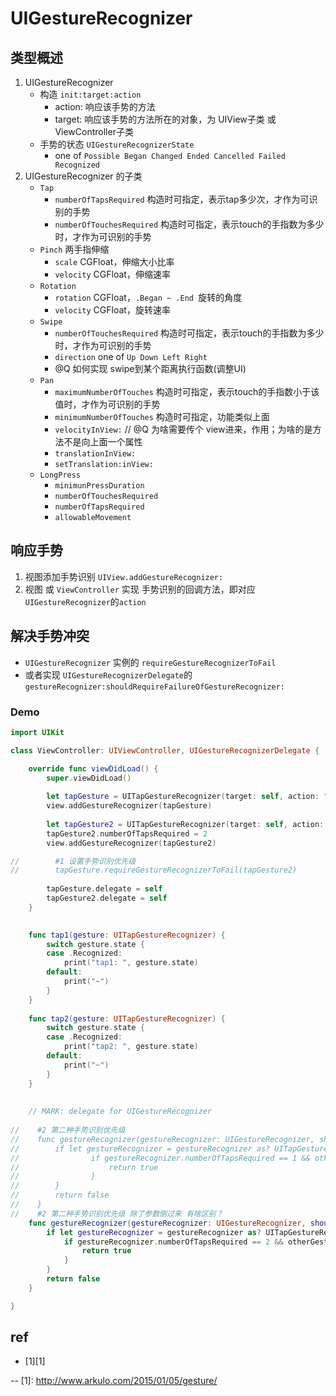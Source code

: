 # UIGestureRecognizer

## 类型概述
1. UIGestureRecognizer
	* 构造 `init:target:action` 
		* action: 响应该手势的方法
		* target: 响应该手势的方法所在的对象，为 UIView子类 或 ViewController子类
	* 手势的状态 `UIGestureRecognizerState`
		* one of `Possible Began Changed Ended Cancelled Failed Recognized`
2. UIGestureRecognizer 的子类
	* `Tap` 
		* `numberOfTapsRequired` 构造时可指定，表示tap多少次，才作为可识别的手势
		* `numberOfTouchesRequired` 构造时可指定，表示touch的手指数为多少时，才作为可识别的手势
	* `Pinch` 两手指伸缩
		* `scale` CGFloat，伸缩大小比率
		* `velocity` CGFloat，伸缩速率 
	* `Rotation` 
		* `rotation` CGFloat，`.Began ~ .End `旋转的角度
		* `velocity` CGFloat，旋转速率 
	* `Swipe`
		* `numberOfTouchesRequired` 构造时可指定，表示touch的手指数为多少时，才作为可识别的手势
		* `direction` one of `Up Down Left Right`
		* @Q 如何实现 swipe到某个距离执行函数(调整UI)
	* `Pan`
		* `maximumNumberOfTouches` 构造时可指定，表示touch的手指数小于该值时，才作为可识别的手势
		* `minimumNumberOfTouches` 构造时可指定，功能类似上面
		* `velocityInView:` // @Q 为啥需要传个 view进来，作用；为啥的是方法不是向上面一个属性
		* `translationInView:` 
		* `setTranslation:inView:`
	* `LongPress`
		* `minimunPressDuration`
		* `numberOfTouchesRequired`
		* `numberOfTapsRequired`
		* `allowableMovement`

## 响应手势
1. 视图添加手势识别 `UIView.addGestureRecognizer:`
2. 视图 或 `ViewController` 实现 手势识别的回调方法，即对应`UIGestureRecognizer`的`action`


## 解决手势冲突
* `UIGestureRecognizer` 实例的 `requireGestureRecognizerToFail`
* 或者实现 `UIGestureRecognizerDelegate`的`gestureRecognizer:shouldRequireFailureOfGestureRecognizer:`

### Demo
```swift
import UIKit

class ViewController: UIViewController, UIGestureRecognizerDelegate {

    override func viewDidLoad() {
        super.viewDidLoad()
        
        let tapGesture = UITapGestureRecognizer(target: self, action: "tap1:")
        view.addGestureRecognizer(tapGesture)
        
        let tapGesture2 = UITapGestureRecognizer(target: self, action: "tap2:")
        tapGesture2.numberOfTapsRequired = 2
        view.addGestureRecognizer(tapGesture2)

//        #1 设置手势识别优先级
//        tapGesture.requireGestureRecognizerToFail(tapGesture2)
        
        tapGesture.delegate = self
        tapGesture2.delegate = self
    }

    
    func tap1(gesture: UITapGestureRecognizer) {
        switch gesture.state {
        case .Recognized:
            print("tap1: ", gesture.state)
        default:
            print("~")
        }
    }
    
    func tap2(gesture: UITapGestureRecognizer) {
        switch gesture.state {
        case .Recognized:
            print("tap2: ", gesture.state)
        default:
            print("~")
        }
    }
    
    
    // MARK: delegate for UIGestureRecognizer
    
//    #2 第二种手势识别优先级
//    func gestureRecognizer(gestureRecognizer: UIGestureRecognizer, shouldRequireFailureOfGestureRecognizer otherGestureRecognizer: UIGestureRecognizer) -> Bool {
//        if let gestureRecognizer = gestureRecognizer as? UITapGestureRecognizer, otherGestureRecognizer = otherGestureRecognizer as? UITapGestureRecognizer {
//                if gestureRecognizer.numberOfTapsRequired == 1 && otherGestureRecognizer.numberOfTapsRequired == 2 {
//                    return true
//                }
//        }
//        return false
//    }
//    #2 第二种手势识别优先级 除了参数倒过来 有啥区别？
    func gestureRecognizer(gestureRecognizer: UIGestureRecognizer, shouldBeRequiredToFailByGestureRecognizer otherGestureRecognizer: UIGestureRecognizer) -> Bool {
        if let gestureRecognizer = gestureRecognizer as? UITapGestureRecognizer, otherGestureRecognizer = otherGestureRecognizer as? UITapGestureRecognizer {
            if gestureRecognizer.numberOfTapsRequired == 2 && otherGestureRecognizer.numberOfTapsRequired == 1 {
                return true
            }
        }
        return false
    }

}
```

## ref
* [1][1]

--
[1]: http://www.arkulo.com/2015/01/05/gesture/
